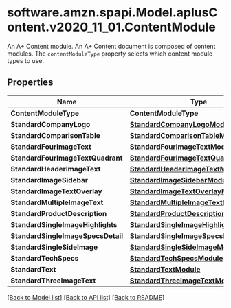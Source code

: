 # software.amzn.spapi.Model.aplusContent.v2020_11_01.ContentModule
An A+ Content module. An A+ Content document is composed of content modules. The `contentModuleType` property selects which content module types to use.

## Properties

Name | Type | Description | Notes
------------ | ------------- | ------------- | -------------
**ContentModuleType** | **ContentModuleType** |  | 
**StandardCompanyLogo** | [**StandardCompanyLogoModule**](StandardCompanyLogoModule.md) |  | [optional] 
**StandardComparisonTable** | [**StandardComparisonTableModule**](StandardComparisonTableModule.md) |  | [optional] 
**StandardFourImageText** | [**StandardFourImageTextModule**](StandardFourImageTextModule.md) |  | [optional] 
**StandardFourImageTextQuadrant** | [**StandardFourImageTextQuadrantModule**](StandardFourImageTextQuadrantModule.md) |  | [optional] 
**StandardHeaderImageText** | [**StandardHeaderImageTextModule**](StandardHeaderImageTextModule.md) |  | [optional] 
**StandardImageSidebar** | [**StandardImageSidebarModule**](StandardImageSidebarModule.md) |  | [optional] 
**StandardImageTextOverlay** | [**StandardImageTextOverlayModule**](StandardImageTextOverlayModule.md) |  | [optional] 
**StandardMultipleImageText** | [**StandardMultipleImageTextModule**](StandardMultipleImageTextModule.md) |  | [optional] 
**StandardProductDescription** | [**StandardProductDescriptionModule**](StandardProductDescriptionModule.md) |  | [optional] 
**StandardSingleImageHighlights** | [**StandardSingleImageHighlightsModule**](StandardSingleImageHighlightsModule.md) |  | [optional] 
**StandardSingleImageSpecsDetail** | [**StandardSingleImageSpecsDetailModule**](StandardSingleImageSpecsDetailModule.md) |  | [optional] 
**StandardSingleSideImage** | [**StandardSingleSideImageModule**](StandardSingleSideImageModule.md) |  | [optional] 
**StandardTechSpecs** | [**StandardTechSpecsModule**](StandardTechSpecsModule.md) |  | [optional] 
**StandardText** | [**StandardTextModule**](StandardTextModule.md) |  | [optional] 
**StandardThreeImageText** | [**StandardThreeImageTextModule**](StandardThreeImageTextModule.md) |  | [optional] 

[[Back to Model list]](../README.md#documentation-for-models) [[Back to API list]](../README.md#documentation-for-api-endpoints) [[Back to README]](../README.md)

